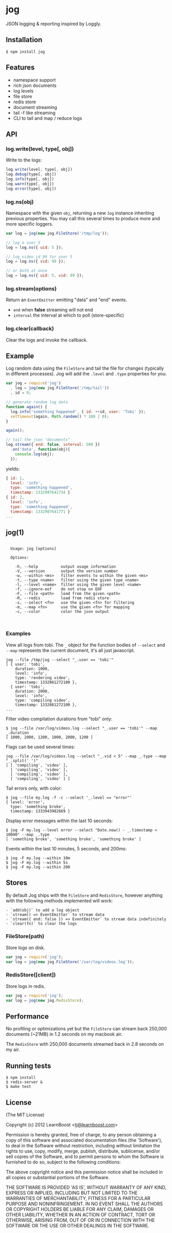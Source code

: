 
# jog

  JSON logging & reporting inspired by Loggly.

## Installation

    $ npm install jog

## Features

  - namespace support
  - rich json documents
  - log levels
  - file store
  - redis store
  - document streaming
  - tail -f like streaming
  - CLI to tail and map / reduce logs

## API

### log.write(level, type[, obj])

  Write to the logs:

```js
log.write(level, type[, obj])
log.debug(type[, obj])
log.info(type[, obj])
log.warn(type[, obj])
log.error(type[, obj])
```

### log.ns(obj)

  Namespace with the given `obj`, returning a new `Jog` instance
  inheriting previous properties. You may call this several times
  to produce more and more specific loggers.

```js
var log = jog(new jog.FileStore('/tmp/log'));

// log a user 5
log = log.ns({ uid: 5 });

// log video id 99 for user 5
log = log.ns({ vid: 99 });

// or both at once
log = log.ns({ uid: 5, vid: 99 });
```

### log.stream(options)

  Return an `EventEmitter` emitting "data" and "end" events.

   - `end` when __false__ streaming will not end
   - `interval` the interval at which to poll (store-specific)

### log.clear(callback)

  Clear the logs and invoke the callback.

## Example

  Log random data using the `FileStore` and tail the file
  for changes (typically in different processes). Jog will add
  the `.level` and `.type` properties for you.

```js
var jog = require('jog')
  , log = jog(new jog.FileStore('/tmp/tail'))
  , id = 0;

// generate random log data
function again() {
  log.info('something happened', { id: ++id, user: 'Tobi' });
  setTimeout(again, Math.random() * 100 | 0);
}

again();

// tail the json "documents"
log.stream({ end: false, interval: 500 })
  .on('data', function(obj){
    console.log(obj);
  });
```

yields:

```js
{ id: 1,
  level: 'info',
  type: 'something happened',
  timestamp: 1332907641734 }
{ id: 2,
  level: 'info',
  type: 'something happened',
  timestamp: 1332907641771 }
...
```

## jog(1)

```

  Usage: jog [options]
  
  Options:
  
    -h, --help          output usage information
    -V, --version       output the version number
    -w, --within <ms>   filter events to within the given <ms>
    -t, --type <name>   filter using the given type <name>
    -l, --level <name>  filter using the given level <name>
    -f, --ignore-eof    do not stop on EOF
    -F, --file <path>   load from the given <path>
    -R, --redis         load from redis store
    -s, --select <fn>   use the given <fn> for filtering
    -m, --map <fn>      use the given <fn> for mapping
    -c, --color         color the json output
  
  
```

### Examples

  View all logs from tobi. The `_` object for the function
  bodies of `--select` and `--map` represents the current
  document, it's all just javascript.

```
jog --file /tmp/jog --select "_.user == 'tobi'"
[ { user: 'tobi',
    duration: 1000,
    level: 'info',
    type: 'rendering video',
    timestamp: 1332861272100 },
  { user: 'tobi',
    duration: 2000,
    level: 'info',
    type: 'compiling video',
    timestamp: 1332861272100 },
...
```

  Filter video compilation durations from "tobi" only:
  
```
$ jog --file /var/log/videos.log --select "_.user == 'tobi'" --map _.duration
[ 1000, 2000, 1200, 1000, 2000, 1200 ]
```

  Flags can be used several times:

```
jog --file /var/log/videos.log --select "_.vid < 5" --map _.type --map "_.split(' ')"
[ [ 'compiling', 'video' ],
  [ 'compiling', 'video' ],
  [ 'compiling', 'video' ],
  [ 'compiling', 'video' ] ]
```

  Tail errors only, with color:

```
$ jog --file my.log -f -c --select '_.level == "error"'
{ level: 'error',
  type: 'something broke',
  timestamp: 1333943982669 }
```

  Display error messages within the last 10 seconds:

```
$ jog -F my.log --level error --select "Date.now() - _.timestamp < 10000" --map _.type
[ 'something broke', 'something broke', 'something broke' ]
```

  Events within the last 10 minutes, 5 seconds, and 200ms:

```
$ jog -F my.log --within 10m
$ jog -F my.log --within 5s
$ jog -F my.log --within 200
```

## Stores

  By default Jog ships with the `FileStore` and `RedisStore`, however anything
  with the following methods implemented will work:
  
    - `add(obj)` to add a log object
    - `stream() => EventEmitter` to stream data
    - `stream({ end: false }) => EventEmitter` to stream data indefinitely
    - `clear(fn)` to clear the logs

### FileStore(path)

  Store logs on disk.

```js
var jog = require('jog');
var log = jog(new jog.FileStore('/var/log/videos.log'));
```

### RedisStore([client])

  Store logs in redis.

```js
var jog = require('jog');
var log = jog(new jog.RedisStore);
```

## Performance

  No profiling or optimizations yet but the `FileStore` can
  stream back 250,000 documents (~21MB) in 1.2 seconds on my
  macbook air.

  The `RedisStore` with 250,000 documents streamed back
  in 2.8 seconds on my air.

## Running tests

```
$ npm install
$ redis-server &
$ make test
```

## License 

(The MIT License)

Copyright (c) 2012 LearnBoost &lt;tj@learnboost.com&gt;

Permission is hereby granted, free of charge, to any person obtaining
a copy of this software and associated documentation files (the
'Software'), to deal in the Software without restriction, including
without limitation the rights to use, copy, modify, merge, publish,
distribute, sublicense, and/or sell copies of the Software, and to
permit persons to whom the Software is furnished to do so, subject to
the following conditions:

The above copyright notice and this permission notice shall be
included in all copies or substantial portions of the Software.

THE SOFTWARE IS PROVIDED 'AS IS', WITHOUT WARRANTY OF ANY KIND,
EXPRESS OR IMPLIED, INCLUDING BUT NOT LIMITED TO THE WARRANTIES OF
MERCHANTABILITY, FITNESS FOR A PARTICULAR PURPOSE AND NONINFRINGEMENT.
IN NO EVENT SHALL THE AUTHORS OR COPYRIGHT HOLDERS BE LIABLE FOR ANY
CLAIM, DAMAGES OR OTHER LIABILITY, WHETHER IN AN ACTION OF CONTRACT,
TORT OR OTHERWISE, ARISING FROM, OUT OF OR IN CONNECTION WITH THE
SOFTWARE OR THE USE OR OTHER DEALINGS IN THE SOFTWARE.